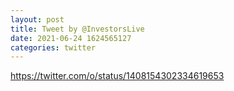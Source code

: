 ```yaml
--- 
layout: post 
title: Tweet by @InvestorsLive 
date: 2021-06-24 1624565127 
categories: twitter 
--- 
```

https://twitter.com/o/status/1408154302334619653
